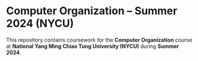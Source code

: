 # Computer Organization – Summer 2024 (NYCU)

This repository contains coursework for the **Computer Organization** course at **National Yang Ming Chiao Tung University (NYCU)** during **Summer 2024**.
